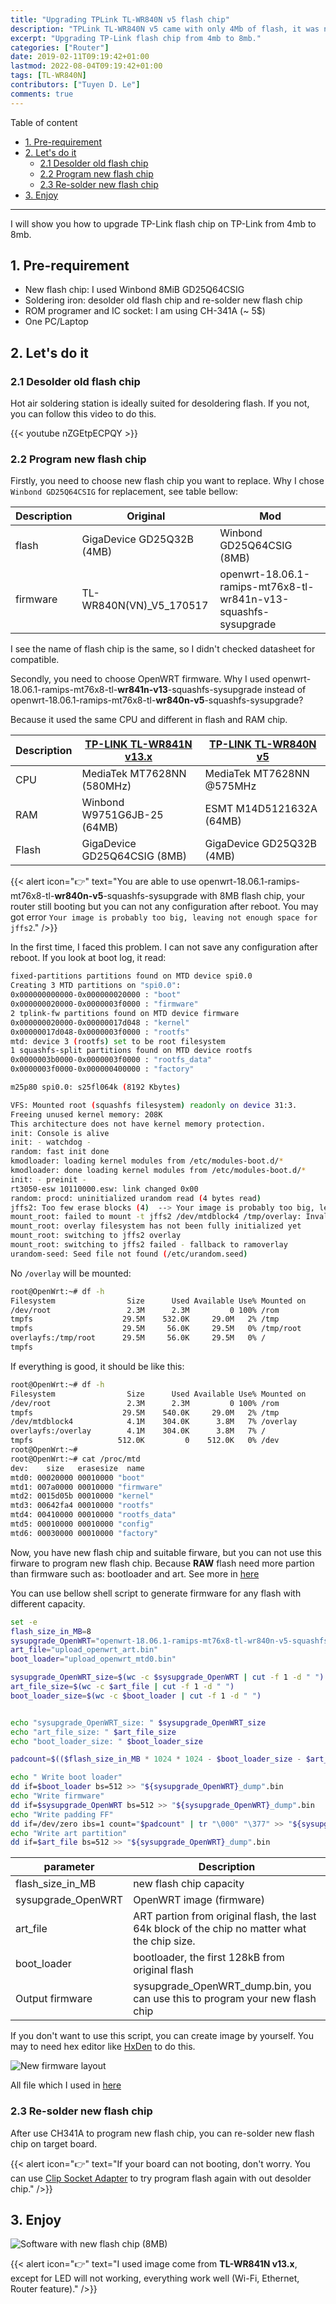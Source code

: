 ```yaml
---
title: "Upgrading TPLink TL-WR840N v5 flash chip"
description: "TPLink TL-WR840N v5 came with only 4Mb of flash, it was not enough for me. I want more functionality on this device, so I decided to upgrade its flash to 8Mb."
excerpt: "Upgrading TP-Link flash chip from 4mb to 8mb."
categories: ["Router"]
date: 2019-02-11T09:19:42+01:00
lastmod: 2022-08-04T09:19:42+01:00
tags: [TL-WR840N]
contributors: ["Tuyen D. Le"]
comments: true
---
```



Table of content

- [1. Pre-requirement](#1-pre-requirement)
- [2. Let's do it](#2-lets-do-it)
  - [2.1 Desolder old flash chip](#21-desolder-old-flash-chip)
  - [2.2 Program new flash chip](#22-program-new-flash-chip)
  - [2.3 Re-solder new flash chip](#23-re-solder-new-flash-chip)
- [3. Enjoy](#3-enjoy)

----

I will show you how to upgrade TP-Link flash chip on TP-Link from 4mb to 8mb.

## 1. Pre-requirement

- New flash chip: I used Winbond 8MiB GD25Q64CSIG
- Soldering iron: desolder old flash chip and re-solder new flash chip
- ROM programer and IC socket: I am using CH-341A (~ 5$)
- One PC/Laptop

## 2. Let's do it

### 2.1 Desolder old flash chip

Hot air soldering station is ideally suited for desoldering flash. If you not, you can follow this video to do this.

{{< youtube nZGEtpECPQY >}}

### 2.2 Program new flash chip

Firstly, you need to choose new flash chip you want to replace. Why I chose `Winbond GD25Q64CSIG` for replacement, see table bellow:

| Description |          Original         |                               Mod                               |
|-------------|---------------------------|-----------------------------------------------------------------|
| flash       | GigaDevice GD25Q32B (4MB) | Winbond GD25Q64CSIG (8MB)                                       |
| firmware    | TL-WR840N(VN)_V5_170517   | openwrt-18.06.1-ramips-mt76x8-tl-wr841n-v13-squashfs-sysupgrade |

I see the name of flash chip is the same, so I didn't checked datasheet for compatible.

Secondly, you need to choose OpenWRT firmware.
Why I used openwrt-18.06.1-ramips-mt76x8-tl-**wr841n-v13**-squashfs-sysupgrade instead of openwrt-18.06.1-ramips-mt76x8-tl-**wr840n-v5**-squashfs-sysupgrade?

Because it used the same CPU and different in flash and RAM chip.

| Description | [TP-LINK TL-WR841N v13.x](https://wikidevi.com/wiki/TP-LINK_TL-WR841N_v13.x) | [TP-LINK TL-WR840N v5](https://wikidevi.com/wiki/TP-LINK_TL-WR840N_v5) |
|-------------|------------------------------------------------------------------------------|------------------------------------------------------------------------|
| CPU         | MediaTek MT7628NN (580MHz)                                                   | MediaTek MT7628NN @575MHz                                              |
| RAM         | Winbond W9751G6JB-25 (64MB)                                                  | ESMT M14D5121632A (64MB)                                               |
| Flash       | GigaDevice GD25Q64CSIG (8MB)                                                 | GigaDevice GD25Q32B (4MB)                                              |

{{< alert icon="👉" text="You are able to use openwrt-18.06.1-ramips-mt76x8-tl-**wr840n-v5**-squashfs-sysupgrade with 8MB flash chip, your router still booting but you can not any configuration after reboot. You may got error `Your image is probably too big, leaving not enough space for jffs2`." />}}

In the first time, I faced this problem. I can not save any configuration after reboot. If you look at boot log, it read:

```bash
fixed-partitions partitions found on MTD device spi0.0
Creating 3 MTD partitions on "spi0.0":
0x000000000000-0x000000020000 : "boot"
0x000000020000-0x0000003f0000 : "firmware"
2 tplink-fw partitions found on MTD device firmware
0x000000020000-0x00000017d048 : "kernel"
0x00000017d048-0x0000003f0000 : "rootfs"
mtd: device 3 (rootfs) set to be root filesystem
1 squashfs-split partitions found on MTD device rootfs
0x0000003b0000-0x0000003f0000 : "rootfs_data"
0x0000003f0000-0x000000400000 : "factory"

m25p80 spi0.0: s25fl064k (8192 Kbytes)

VFS: Mounted root (squashfs filesystem) readonly on device 31:3.
Freeing unused kernel memory: 208K
This architecture does not have kernel memory protection.
init: Console is alive
init: - watchdog -
random: fast init done
kmodloader: loading kernel modules from /etc/modules-boot.d/*
kmodloader: done loading kernel modules from /etc/modules-boot.d/*
init: - preinit -
rt3050-esw 10110000.esw: link changed 0x00
random: procd: uninitialized urandom read (4 bytes read)
jffs2: Too few erase blocks (4)  --> Your image is probably too big, leaving not enough space for jffs2.
mount_root: failed to mount -t jffs2 /dev/mtdblock4 /tmp/overlay: Invalid argument
mount_root: overlay filesystem has not been fully initialized yet
mount_root: switching to jffs2 overlay
mount_root: switching to jffs2 failed - fallback to ramoverlay
urandom-seed: Seed file not found (/etc/urandom.seed)
```

No `/overlay` will be mounted:

```bash
root@OpenWrt:~# df -h
Filesystem                Size      Used Available Use% Mounted on
/dev/root                 2.3M      2.3M         0 100% /rom
tmpfs                    29.5M    532.0K     29.0M   2% /tmp
tmpfs                    29.5M     56.0K     29.5M   0% /tmp/root
overlayfs:/tmp/root      29.5M     56.0K     29.5M   0% /
tmpfs 
```

If everything is good, it should be like this:

```bash
root@OpenWrt:~# df -h
Filesystem                Size      Used Available Use% Mounted on
/dev/root                 2.3M      2.3M         0 100% /rom
tmpfs                    29.5M    540.0K     29.0M   2% /tmp
/dev/mtdblock4            4.1M    304.0K      3.8M   7% /overlay
overlayfs:/overlay        4.1M    304.0K      3.8M   7% /
tmpfs                   512.0K         0    512.0K   0% /dev
root@OpenWrt:~# 
root@OpenWrt:~# cat /proc/mtd
dev:    size   erasesize  name
mtd0: 00020000 00010000 "boot"
mtd1: 007a0000 00010000 "firmware"
mtd2: 0015d05b 00010000 "kernel"
mtd3: 00642fa4 00010000 "rootfs"
mtd4: 00410000 00010000 "rootfs_data"
mtd5: 00010000 00010000 "config"
mtd6: 00030000 00010000 "factory"
```

Now, you have new flash chip and suitable firware, but you can not use this firware to program new flash chip. Because **RAW** flash need more partion than firmware such as: bootloader and art. See more in [here](https://openwrt.org/docs/techref/flash.layout)

You can use bellow shell script to generate firmware for any flash with different capacity.

```bash
set -e
flash_size_in_MB=8
sysupgrade_OpenWRT="openwrt-18.06.1-ramips-mt76x8-tl-wr840n-v5-squashfs-sysupgrade.bin"
art_file="upload_openwrt_art.bin"
boot_loader="upload_openwrt_mtd0.bin"

sysupgrade_OpenWRT_size=$(wc -c $sysupgrade_OpenWRT | cut -f 1 -d " ")
art_file_size=$(wc -c $art_file | cut -f 1 -d " ")
boot_loader_size=$(wc -c $boot_loader | cut -f 1 -d " ")


echo "sysupgrade_OpenWRT_size: " $sysupgrade_OpenWRT_size
echo "art_file_size: " $art_file_size
echo "boot_loader_size: " $boot_loader_size

padcount=$(($flash_size_in_MB * 1024 * 1024 - $boot_loader_size - $art_file_size - $sysupgrade_OpenWRT_size))

echo " Write boot loader"
dd if=$boot_loader bs=512 >> "${sysupgrade_OpenWRT}_dump".bin
echo "Write firmware"
dd if=$sysupgrade_OpenWRT bs=512 >> "${sysupgrade_OpenWRT}_dump".bin
echo "Write padding FF"
dd if=/dev/zero ibs=1 count="$padcount" | tr "\000" "\377" >> "${sysupgrade_OpenWRT}_dump".bin
echo "Write art partition"
dd if=$art_file bs=512 >> "${sysupgrade_OpenWRT}_dump".bin
```

|     parameter      |                                          Description                                          |
|--------------------|-----------------------------------------------------------------------------------------------|
| flash_size_in_MB   | new flash chip capacity                                                                       |
| sysupgrade_OpenWRT | OpenWRT image (firmware)                                                                              |
| art_file           | ART partion from original flash, the last 64k block of the chip no matter what the chip size. |
| boot_loader        | bootloader, the first 128kB from original flash                                               |
| Output firmware    | sysupgrade_OpenWRT_dump.bin, you can use this to program your new flash chip                  |

If you don't want to use this script, you can create image by yourself. You may to need hex editor like [HxDen](https://mh-nexus.de/en/hxd/) to do this.

![New firmware layout](images/create_image_manual.jpg)

All file which I used in [here](https://drive.google.com/file/d/1kqXvFQYrolipvrrD3Rkv7J7JTZwgVHDn/view?usp=sharing)

### 2.3 Re-solder new flash chip

After use CH341A to program new flash chip, you can re-solder new flash chip on target board.

{{< alert icon="👉" text="If your board can not booting, don't worry. You can use [Clip Socket Adapter](https://www.ebay.com/itm/SOIC8-SOP8-Flash-Chip-IC-Test-Clip-Socket-Adapter-BIOS-CH341A-USB-Programmer-/372555847443) to try program flash again with out desolder chip." />}}

## 3. Enjoy

![Software with new flash chip (8MB)](images/software_status.jpg)

{{< alert icon="👉" text="I used image come from **TL-WR841N v13.x**, except for LED will not working, everything work well (Wi-Fi, Ethernet, Router feature)." />}}
